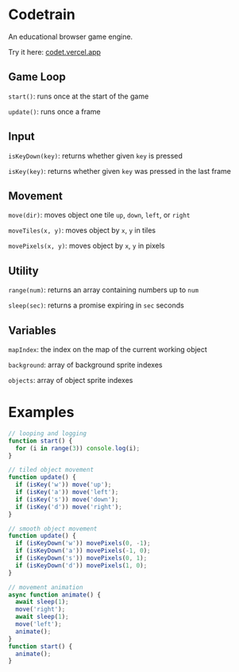 # Codetrain

An educational browser game engine.

Try it here: [codet.vercel.app](https://codet.vercel.app)

## Game Loop

`start()`: runs once at the start of the game

`update()`: runs once a frame

## Input

`isKeyDown(key)`: returns whether given `key` is pressed

`isKey(key)`: returns whether given `key` was pressed in the last frame

## Movement

`move(dir)`: moves object one tile `up`, `down`, `left`, or `right`

`moveTiles(x, y)`: moves object by `x`, `y` in tiles

`movePixels(x, y)`: moves object by `x`, `y` in pixels

## Utility

`range(num)`: returns an array containing numbers up to `num`

`sleep(sec)`: returns a promise expiring in `sec` seconds

## Variables

`mapIndex`: the index on the map of the current working object

`background`: array of background sprite indexes

`objects`: array of object sprite indexes

# Examples

```js
// looping and logging
function start() {
  for (i in range(3)) console.log(i);
}
```

```js
// tiled object movement
function update() {
  if (isKey('w')) move('up');
  if (isKey('a')) move('left');
  if (isKey('s')) move('down');
  if (isKey('d')) move('right');
}
```

```js
// smooth object movement
function update() {
  if (isKeyDown('w')) movePixels(0, -1);
  if (isKeyDown('a')) movePixels(-1, 0);
  if (isKeyDown('s')) movePixels(0, 1);
  if (isKeyDown('d')) movePixels(1, 0);
}
```

```js
// movement animation
async function animate() {
  await sleep(1);
  move('right');
  await sleep(1);
  move('left');
  animate();
}
function start() {
  animate();
}
```
